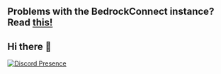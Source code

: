 ## Problems with the BedrockConnect instance? Read [this!](https://github.com/LazyBirb/LazyBirb/blob/master/bedrockconnect/README.MD)
## Hi there 👋

[![Discord Presence](https://lanyard.cnrad.dev/api/589383269594693645)](https://discord.com/users/589383269594693645)
